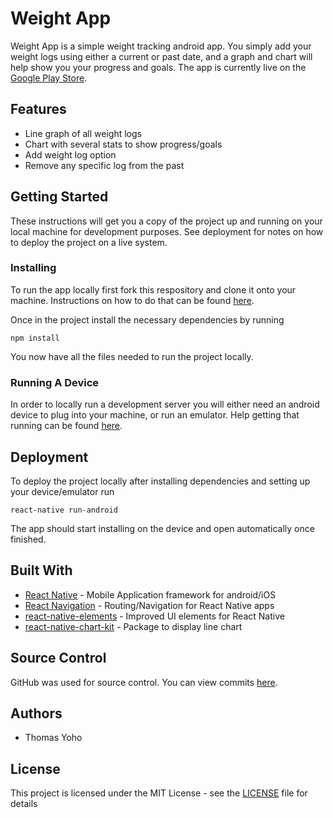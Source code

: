 # Weight App
Weight App is a simple weight tracking android app. You simply add your weight logs using either a current or past date, and a graph and chart will help show you your progress and goals. The app is currently live on the [Google Play Store](https://github.com/TYohoJr/eyeTracker-server).

## Features
* Line graph of all weight logs
* Chart with several stats to show progress/goals
* Add weight log option
* Remove any specific log from the past

## Getting Started
These instructions will get you a copy of the project up and running on your local machine for development purposes. See deployment for notes on how to deploy the project on a live system.


### Installing
To run the app locally first fork this respository and clone it onto your machine. Instructions on how to do that can be found [here](https://help.github.com/en/articles/fork-a-repo).

Once in the project install the necessary dependencies by running

```
npm install
```
You now have all the files needed to run the project locally.

### Running A Device

In order to locally run a development server you will either need an android device to plug into your machine, or run an emulator. Help getting that running can be found [here](https://docs.expo.io/versions/latest/workflow/android-studio-emulator/).

## Deployment
To deploy the project locally after installing dependencies and setting up your device/emulator run

```
react-native run-android
```

The app should start installing on the device and open automatically once finished.

## Built With
* [React Native](https://reactjs.org/) - Mobile Application framework for android/iOS
* [React Navigation](https://reactnavigation.org/en/) - Routing/Navigation for React Native apps
* [react-native-elements](https://github.com/react-native-training/react-native-elements) - Improved UI elements for React Native
* [react-native-chart-kit](https://github.com/indiespirit/react-native-chart-kit) - Package to display line chart

## Source Control
GitHub was used for source control. You can view commits [here](https://github.com/TYohoJr/weightAppAPK/commits/master).

## Authors
* Thomas Yoho

## License
This project is licensed under the MIT License - see the [LICENSE](https://github.com/TYohoJr/weightAppAPK/blob/master/LICENSE) file for details

